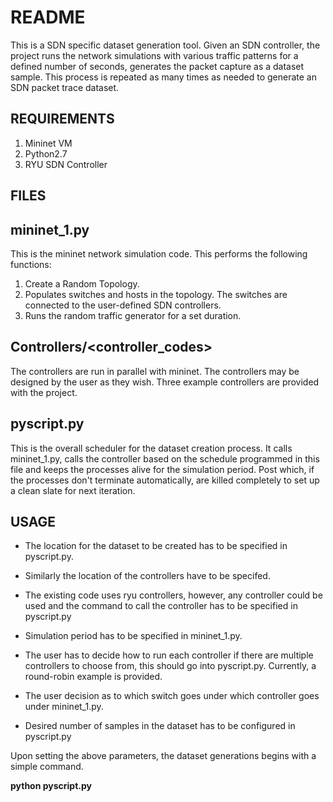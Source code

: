 # README #

This is a SDN specific dataset generation tool. Given an SDN
controller, the project runs the network simulations with various
traffic patterns for a defined number of seconds, generates the packet
capture as a dataset sample. This process is repeated as many times as
needed to generate an SDN packet trace dataset.

## REQUIREMENTS ##

1. Mininet VM
2. Python2.7
3. RYU SDN Controller

## FILES ##

## mininet_1.py

This is the mininet network simulation code. This performs the
following functions:

1. Create a Random Topology.
2. Populates switches and hosts in the topology. The switches are
   connected to the user-defined SDN controllers.
3. Runs the random traffic generator for a set duration.

## Controllers/<controller_codes>

The controllers are run in parallel with mininet. The controllers may
be designed by the user as they wish. Three example controllers are
provided with the project.

## pyscript.py

This is the overall scheduler for the dataset creation process. It
calls mininet_1.py, calls the controller based on the schedule
programmed in this file and
keeps the processes alive for the simulation period. Post which, if the
processes don't terminate automatically, are killed completely to set
up a clean slate for next iteration.

## USAGE

* The location for the dataset to be created has to be specified in
pyscript.py.

* Similarly the location of the controllers have to be specifed.

* The existing code uses ryu controllers, however, any controller
  could be used and the command to call the controller has to be
  specified in pyscript.py
  
* Simulation period has to be specified in mininet_1.py.

* The user has to decide how to run each controller if there are
  multiple controllers to choose from, this should go into
  pyscript.py. Currently, a round-robin example is provided.
  
* The user decision as to which switch goes under which controller
  goes under mininet_1.py.
  
* Desired number of samples in the dataset has to be configured in pyscript.py
  
  
Upon setting the above parameters, the dataset generations begins with
a simple command.

**python pyscript.py**


